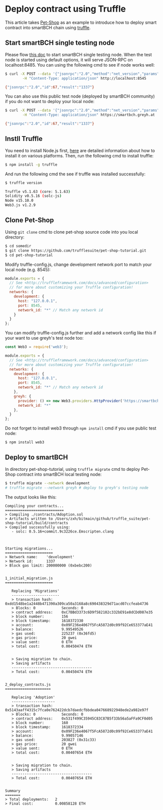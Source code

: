 # Deploy contract using Truffle

This article takes [Pet-Shop](https://www.trufflesuite.com/tutorials/pet-shop) as an example to introduce how to deploy smart contract into smartBCH chain using [truffle](https://www.trufflesuite.com/truffle).



## Start smartBCH single testing node

Please flow [this doc](runsinglenode.md) to start smartBCH single testing node. When the test node is started using default options, it will serve JSON-RPC on localhost:8485. You can using the following cmd to see if node works well:

```bash
$ curl -X POST --data '{"jsonrpc":"2.0","method":"net_version","params":[],"id":67}' \
		-H "Content-Type: application/json" http://localhost:8545

{"jsonrpc":"2.0","id":67,"result":"1337"}
```

You can also use this public test node (deployed by smartBCH community) if you do not want to deploy your local node:

```bash
$ curl -X POST --data '{"jsonrpc":"2.0","method":"net_version","params":[],"id":67}' \
		-H "Content-Type: application/json" https://smartbch.greyh.at

{"jsonrpc":"2.0","id":67,"result":"1337"}
```



## Instll Truffle

You need to install Node.js first, [here](https://nodejs.org/en/download/package-manager/) are detailed information about how to install it on various platforms. Then, run the following cmd to install truffle:

```bash
$ npm install -g truffle
```

And run the following cmd the see if truffle was installed successfully:

```bash
$ truffle version

Truffle v5.1.63 (core: 5.1.63)
Solidity v0.5.16 (solc-js)
Node v15.10.0
Web3.js v1.2.9
```



## Clone Pet-Shop

Using `git clone` cmd to clone pet-shop source code into you local directory:

```bash
$ cd somedir
$ git clone https://github.com/trufflesuite/pet-shop-tutorial.git
$ cd pet-shop-tutorial
```

Modify truffle-config.js, change development network port to match your local node (e.g. 8545):

```javascript
module.exports = {
  // See <http://truffleframework.com/docs/advanced/configuration>
  // for more about customizing your Truffle configuration!
  networks: {
    development: {
      host: "127.0.0.1",
      port: 8545,
      network_id: "*" // Match any network id
    }
  }
};
```

You can modify truffle-config.js further and add a network config like this if your want to use greyh's test node too:

```javascript
const Web3 = require('web3');

module.exports = {
  // See <http://truffleframework.com/docs/advanced/configuration>
  // for more about customizing your Truffle configuration!
  networks: {
    development: {
      host: "127.0.0.1",
      port: 8545,
      network_id: "*" // Match any network id
    },
    greyh: {
      provider: () => new Web3.providers.HttpProvider('https://smartbch.greyh.at'),
      network_id: "*"
    },
  }
};
```

Do not forget to install web3 through `npm install` cmd if you use public test node:

```bash
$ npm install web3
```



## Deploy to smartBCH

In directory pet-shop-tutorial, using `truffle migrate`  cmd to deploy Pet-Shop contract into smartBCH local testing node:

```bash
$ truffle migrate --network development
# truffle migrate --network greyh # deploy to greyh's testing node
```

The output looks like this:

```
Compiling your contracts...
===========================
> Compiling ./contracts/Adoption.sol
> Artifacts written to /Users/zxh/bitmain/github/truffle_suite/pet-shop-tutorial/build/contracts
> Compiled successfully using:
   - solc: 0.5.16+commit.9c3226ce.Emscripten.clang



Starting migrations...
======================
> Network name:    'development'
> Network id:      1337
> Block gas limit: 200000000 (0xbebc200)


1_initial_migration.js
======================

   Replacing 'Migrations'
   ----------------------
   > transaction hash:    0xdd1548be1a2448b471390a309ca50a3168a8c690438329d71acd07ccfeab4736
   > Blocks: 0            Seconds: 0
   > contract address:    0xC7BBd3373c6D9f582102c332bE91e8dCDd087e35
   > block number:        156
   > block timestamp:     1618372330
   > account:             0x09F236e4067f5FcA5872d0c09f92Ce653377aE41
   > balance:             9.99549526
   > gas used:            225237 (0x36fd5)
   > gas price:           20 gwei
   > value sent:          0 ETH
   > total cost:          0.00450474 ETH


   > Saving migration to chain.
   > Saving artifacts
   -------------------------------------
   > Total cost:          0.00450474 ETH


2_deploy_contracts.js
=====================

   Replacing 'Adoption'
   --------------------
   > transaction hash:    0x5143aaff4315c7fca0e762422dcb7daedcfbbdea047668922948ede2a982e97f
   > Blocks: 0            Seconds: 0
   > contract address:    0x531f499C35945C83C87B5f33b56a5aFFa9CF0d05
   > block number:        160
   > block timestamp:     1618372334
   > account:             0x09F236e4067f5FcA5872d0c09f92Ce653377aE41
   > balance:             9.99057146
   > gas used:            203827 (0x31c33)
   > gas price:           20 gwei
   > value sent:          0 ETH
   > total cost:          0.00407654 ETH


   > Saving migration to chain.
   > Saving artifacts
   -------------------------------------
   > Total cost:          0.00407654 ETH


Summary
=======
> Total deployments:   2
> Final cost:          0.00858128 ETH
```

